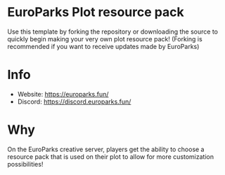 # EuroParks Plot resource pack
Use this template by forking the repository or downloading the source to quickly begin making your very own plot resource pack!
(Forking is recommended if you want to receive updates made by EuroParks)

# Info
* Website: https://europarks.fun/
* Discord: https://discord.europarks.fun/

# Why
On the EuroParks creative server, players get the ability to choose a resource pack that is used on their plot
to allow for more customization possibilities!
